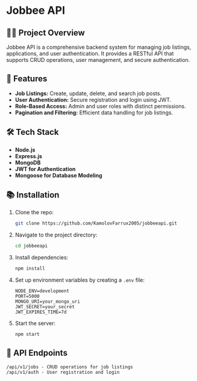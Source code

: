 # Jobbee API

## 👨‍💻 Project Overview
Jobbee API is a comprehensive backend system for managing job listings, applications, and user authentication. It provides a RESTful API that supports CRUD operations, user management, and secure authentication.

## 🚀 Features
- **Job Listings:** Create, update, delete, and search job posts.
- **User Authentication:** Secure registration and login using JWT.
- **Role-Based Access:** Admin and user roles with distinct permissions.
- **Pagination and Filtering:** Efficient data handling for job listings.

## 🛠 Tech Stack
- **Node.js**
- **Express.js**
- **MongoDB**
- **JWT for Authentication**
- **Mongoose for Database Modeling**

## 📚 Installation

1. Clone the repo:
    ```bash
    git clone https://github.com/KamolovFarrux2005/jobbeeapi.git
    ```

2. Navigate to the project directory:
    ```bash
    cd jobbeeapi
    ```

3. Install dependencies:
    ```bash
    npm install
    ```

4. Set up environment variables by creating a `.env` file:
    ```plaintext
    NODE_ENV=development
    PORT=5000
    MONGO_URI=your_mongo_uri
    JWT_SECRET=your_secret
    JWT_EXPIRES_TIME=7d
    ```

5. Start the server:
    ```bash
    npm start
    ```

## 🔗 API Endpoints
```plaintext
/api/v1/jobs - CRUD operations for job listings
/api/v1/auth - User registration and login
```
